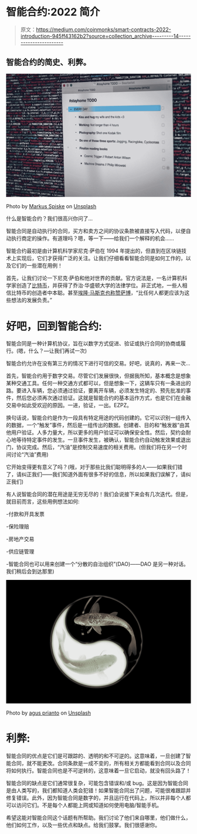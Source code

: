 # 智能合约:2022 简介

> 原文：<https://medium.com/coinmonks/smart-contracts-2022-introduction-945ff43162b2?source=collection_archive---------14----------------------->

## 智能合约的简史、利弊。

![](img/9701308b449a9b7188e961427b0f3317.png)

Photo by [Markus Spiske](https://unsplash.com/@markusspiske?utm_source=medium&utm_medium=referral) on [Unsplash](https://unsplash.com?utm_source=medium&utm_medium=referral)

什么是智能合约？我们很高兴你问了…

智能合同是自动执行的合同，买方和卖方之间的协议条款被直接写入代码，以便自动执行商定的操作。有道理吗？嗯，等一下——给我们一个解释的机会……

智能合约最初是由计算机科学家尼克·萨伯在 1994 年提出的，但直到在区块链技术上实现后，它们才获得广泛的关注。让我们仔细看看智能合同是如何工作的，以及它们的一些潜在用例！

首先，让我们讨论一下尼克·萨伯和他对世界的贡献。官方说法是，一名计算机科学家创造了[比特币](https://www.investopedia.com/terms/b/bit-gold.asp)，并获得了乔治·华盛顿大学的法律学位。非正式地，一些人相信比特币的创造者中本聪。甚至[埃隆·马斯克也称赞萨博](https://en.cryptonomist.ch/2022/01/04/elon-musk-identifies-satoshi-nakamoto-nick-szabo/)，“比任何人都更应该为这些想法的发展负责。”

# 好吧，回到智能合约:

智能合同是一种计算机协议，旨在以数字方式促进、验证或执行合同的协商或履行。(嗯，什么？—让我们再试一次)

智能合约允许在没有第三方的情况下进行可信的交易。好吧，说真的，再来一次…

首先，智能合约用于数字交易。尽管它们发展很快，但据我所知，基本概念是想象某种交通工具。任何一种交通方式都可以，但是想象一下，这辆车只有一条进出的路。要进入车辆，您必须通过验证，要离开车辆，必须发生特定的、预先批准的事件，然后您必须再次通过验证。这就是智能合约的基本运作方式，也是它们在金融交易中如此受欢迎的原因。一进，验证，一出。EZPZ。

换句话说，智能合约是作为一段具有特定用途的代码创建的。它可以识别一组传入的数据，一个“触发”事件，然后是一组传出的数据。创建者、目的和“触发器”由其他用户验证。人多力量大，所以更多的用户验证可以确保安全性。然后，契约会耐心地等待特定事件的发生。一旦事件发生，被确认，智能合约自动触发效果或退出门，协议完成。然后，“汽油”是控制交易速度的相关费用。(但我们将在另一个时间讨论“汽油”费用)

它开始变得更有意义了吗？(哦，对于那些比我们聪明得多的人——如果我们错了，请纠正我们——我们知道外面有很多不好的信息，所以如果我们误解了，请纠正我们)

有人说智能合同的潜在用途是无穷无尽的！我们会说接下来会有几次迭代。但是，就目前而言，这些用例想法如何:

-付款和开具发票

-保险理赔

-房地产交易

-供应链管理

-智能合同也可以用来创建一个“分散的自治组织”(DAO)——DAO 是另一种对话。我们稍后会到达那里)

![](img/c23814fafd8fff04e54e7aaf1d17a2e7.png)

Photo by [agus prianto](https://unsplash.com/@agusprianto?utm_source=medium&utm_medium=referral) on [Unsplash](https://unsplash.com?utm_source=medium&utm_medium=referral)

# 利弊:

智能合同的优点是它们是可跟踪的、透明的和不可逆的。这意味着，一旦创建了智能合同，就不能更改。合同条款是一成不变的，所有相关方都能看到合同以及合同将如何执行。智能合同也是不可逆转的，这意味着一旦它启动，就没有回头路了！

智能合同的缺点是它们通常很复杂，可能包含错误和/或 bug。这是因为智能合同是由人类写的，我们都知道人类会犯错！如果智能合同出了问题，可能很难跟踪并修复错误。此外，因为智能合同是数字的，并且运行在代码上，所以并非每个人都可以访问它们。不是每个人都能上网或知道如何使用电脑/智能手机。

希望这能对智能合同这个话题有所帮助。我们讨论了他们来自哪里，他们做什么，他们如何工作，以及一些优点和缺点。给我们鼓掌。我们很感谢你。